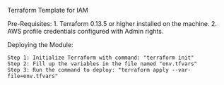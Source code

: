 Terraform Template for IAM

Pre-Requisites:
    1. Terraform 0.13.5 or higher installed on the machine.
    2. AWS profile credentials configured with Admin rights.

Deploying the Module: 

    Step 1: Initialize Terraform with command: "terraform init"
    Step 2: Fill up the variables in the file named "env.tfvars"
    Step 3: Run the command to deploy: "terraform apply --var-file=env.tfvars"
